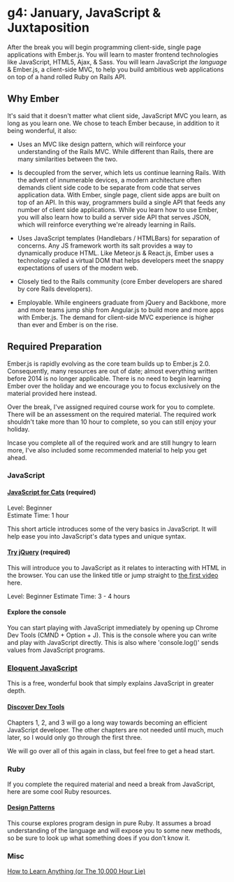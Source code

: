 # g4: January, JavaScript & Juxtaposition

After the break you will begin programming client-side, single page applications with Ember.js. You will learn to master frontend technologies like JavaScript, HTML5, Ajax, & Sass. You will learn JavaScript *the language* & Ember.js, a client-side MVC, to help you build ambitious web applications on top of a hand rolled Ruby on Rails API.

## Why Ember

It's said that it doesn't matter what client side, JavaScript MVC you learn, as long as you learn one. We chose to teach Ember because, in addition to it being wonderful, it also:

* Uses an MVC like design pattern, which will reinforce your understanding of the Rails MVC. While different than Rails, there are many similarities between the two.

* Is decoupled from the server, which lets us continue learning Rails. With the advent of innumerable devices, a modern architecture often demands client side code to be separate from code that serves application data. With Ember, single page, client side apps are built on top of an API. In this way, programmers build a single API that feeds any number of client side applications. While you learn how to use Ember, you will also learn how to build a server side API that serves JSON, which will reinforce everything we're already learning in Rails.

* Uses JavaScript templates (Handlebars / HTMLBars) for separation of concerns. Any JS framework worth its salt provides a way to dynamically produce HTML. Like Meteor.js & React.js, Ember uses a technology called a virtual DOM that helps developers meet the snappy expectations of users of the modern web.

* Closely tied to the Rails community (core Ember developers are shared by core Rails developers).

* Employable. While engineers graduate from jQuery and Backbone, more and more teams jump ship from Angular.js to build more and more apps with Ember.js. The demand for client-side MVC experience is higher than ever and Ember is on the rise.

## Required Preparation

Ember.js is rapidly evolving as the core team builds up to Ember.js 2.0. Consequently, many resources are out of date; almost everything written before 2014 is no longer applicable. There is no need to begin learning Ember over the holiday and we encourage you to focus exclusively on the material provided here instead.

Over the break, I've assigned required course work for you to complete. There will be an assessment on the required material. The required work shouldn't take more than 10 hour to complete, so you can still enjoy your holiday.

Incase you complete all of the required work and are still hungry to learn more, I've also included some recommended material to help you get ahead.

### JavaScript

#### [JavaScript for Cats](http://jsforcats.com/) (required)

Level: Beginner  
Estimate Time: 1 hour

This short article introduces some of the very basics in JavaScript. It will help ease you into JavaScript's data types and unique syntax.

#### [Try jQuery](http://try.jquery.com/) (required)
This will introduce you to JavaScript as it relates to interacting with HTML in the browser. You can use the linked title or jump straight to [the first video](http://try.jquery.com/levels/1/sections/2) here.

Level: Beginner
Estimate Time: 3 - 4 hours

#### Explore the console

You can start playing with JavaScript immediately by opening up Chrome Dev Tools (CMND + Option + J). This is the console where you can write and play with JavaScript directly. This is also where 'console.log()' sends values from JavaScript programs.

### [Eloquent JavaScript](http://eloquentjavascript.net/)

This is a free, wonderful book that simply explains JavaScript in greater depth.

#### [Discover Dev Tools](http://discover-devtools.codeschool.com/)
Chapters 1, 2, and 3 will go a long way towards becoming an efficient JavaScript developer. The other chapters are not needed until much, much later, so I would only go through the first three.

We will go over all of this again in class, but feel free to get a head start.

### Ruby

If you complete the required material and need a break from JavaScript, here are some cool Ruby resources.

#### [Design Patterns](https://www.youtube.com/watch?v=1dIS8awh5oU&list=PL-c5QGKgN2C-DPNGN4lkN3BxT2Ea2gU2V&index=5)

This course explores program design in pure Ruby. It assumes a broad understanding of the language and will expose you to some new methods, so be sure to look up what something does if you don't know it.

### Misc

[How to Learn Anything (or The 10,000 Hour Lie)](https://www.youtube.com/watch?v=5MgBikgcWnY)
